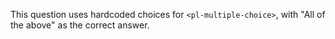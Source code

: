 This question uses hardcoded choices for `<pl-multiple-choice>`, with "All of the above" as the correct answer.
